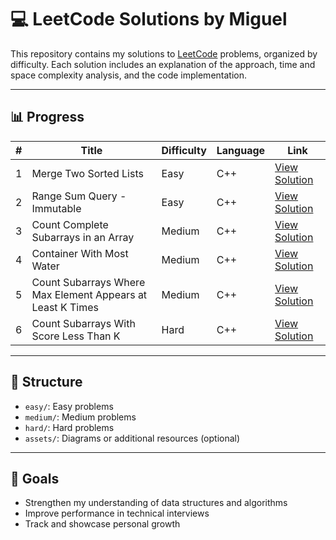 # 💻 LeetCode Solutions by Miguel

This repository contains my solutions to [LeetCode](https://leetcode.com/) problems, organized by difficulty. Each solution includes an explanation of the approach, time and space complexity analysis, and the code implementation.

---

## 📊 Progress

| #  | Title                                | Difficulty |   Language  | Link                                            |
|----|--------------------------------------|------------|-------------|-------------------------------------------------|
| 1  | Merge Two Sorted Lists               |    Easy    |     C++     | [View Solution](easy/merge-two-sorted-lists.md) |
| 2  | Range Sum Query - Immutable          |    Easy    |     C++     | [View Solution](easy/303-range-sum-query-immutable.md) |
| 3  | Count Complete Subarrays in an Array |   Medium   |     C++     | [View Solution](medium/count-complete-subarrays-in-an-array.md) |
| 4  | Container With Most Water            |   Medium   |     C++     | [View Solution](medium/11-container-with-most-water.md) |
| 5  | Count Subarrays Where Max Element Appears at Least K Times|   Medium   |     C++     | [View Solution](medium/2962_count_subarrays_where_max_element_appears_at_Least_K_times.md) |
| 6  | Count Subarrays With Score Less Than K|   Hard   |     C++     | [View Solution](hard/2302-count-subarrays-with-score-less-than-k.md) |

---

## 📁 Structure

- `easy/`: Easy problems
- `medium/`: Medium problems
- `hard/`: Hard problems
- `assets/`: Diagrams or additional resources (optional)

---

## 📌 Goals

- Strengthen my understanding of data structures and algorithms
- Improve performance in technical interviews
- Track and showcase personal growth
